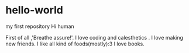 # hello-world
my first repository
Hi human

First of all ,'Breathe assure!'.
I love coding and calesthetics .
I love making new friends.
I like all kind of foods(mostly):3
I love books.
